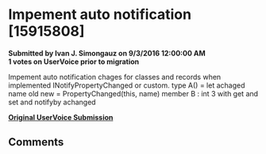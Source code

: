 # Impement auto notification [15915808] #

**Submitted by Ivan J. Simongauz on 9/3/2016 12:00:00 AM**  
**1 votes on UserVoice prior to migration**  

Impement auto notification chages for classes and records when implemented INotifyPropertyChanged or custom.
type A() =
let achaged name old new =
PropertyChanged(this, name)
member B : int 3 with get and set and notifyby achanged



**[Original UserVoice Submission](https://fslang.uservoice.com/forums/245727-f-language/suggestions/15915808)**


## Comments ##

